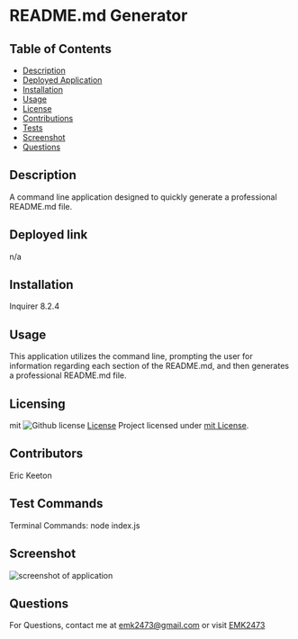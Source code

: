 
  # README.md Generator

  ## Table of Contents

  - [Description](#description)
  - [Deployed Application](#deployed)
  - [Installation](#installation)
  - [Usage](#usage)
  - [License](#license)
  - [Contributions](#contributions)
  - [Tests](#tests)
  - [Screenshot](#screenshot)
  - [Questions](#questions)

  
  ## Description
  A command line application designed to quickly generate a professional README.md file.

  ## Deployed link
  n/a

  ## Installation
  Inquirer 8.2.4

  ## Usage
  This application utilizes the command line, prompting the user for information regarding each section of the README.md, and then generates a professional README.md file.

  ## Licensing
  mit
  ![Github license](https://img.shields.io/badge/license-mit-blue.svg)
  [License](https://choosealicense.com/licenses/mit/)
  Project licensed under [mit License](https://choosealicense.com/licenses/mit/).

  ## Contributors
  Eric Keeton

  ## Test Commands
  Terminal Commands: node index.js

  ## Screenshot
  ![screenshot of application](n/a)

  ## Questions
  For Questions, contact me at emk2473@gmail.com or visit [EMK2473](https://github.com/EMK2473)

